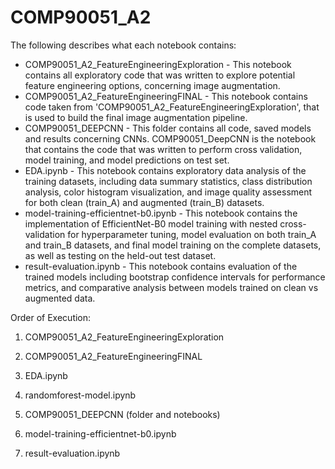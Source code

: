 # COMP90051_A2

The following describes what each notebook contains:

* COMP90051_A2_FeatureEngineeringExploration - This notebook contains all exploratory code that was written to explore potential feature engineering options, concerning image augmentation.
* COMP90051_A2_FeatureEngineeringFINAL - This notebook contains code taken from 'COMP90051_A2_FeatureEngineeringExploration', that is used to build the final image augmentation pipeline.
* COMP90051_DEEPCNN - This folder contains all code, saved models and results concerning CNNs. COMP90051_DeepCNN is the notebook that contains the code that was written to perform cross validation, model training, and model predictions on test set. 
* EDA.ipynb - This notebook contains exploratory data analysis of the training datasets, including data summary statistics, class distribution analysis, color histogram visualization, and image quality assessment for both clean (train_A) and augmented (train_B) datasets.
* model-training-efficientnet-b0.ipynb - This notebook contains the implementation of EfficientNet-B0 model training with nested cross-validation for hyperparameter tuning, model evaluation on both train_A and train_B datasets, and final model training on the complete datasets, as well as testing on the held-out test dataset.
* result-evaluation.ipynb - This notebook contains evaluation of the trained models including bootstrap confidence intervals for performance metrics, and comparative analysis between models trained on clean vs augmented data.





Order of Execution:

1. COMP90051_A2_FeatureEngineeringExploration

2. COMP90051_A2_FeatureEngineeringFINAL

3. EDA.ipynb

4. randomforest-model.ipynb

5. COMP90051_DEEPCNN (folder and notebooks)

6. model-training-efficientnet-b0.ipynb

7. result-evaluation.ipynb
